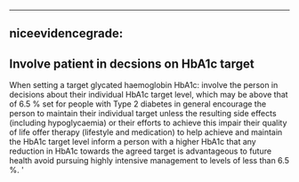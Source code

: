 
---
niceevidencegrade: 
---

## Involve patient in decsions on HbA1c target
When setting a target glycated haemoglobin HbA1c:  involve the person in decisions about their individual HbA1c target level, which may be above that of 6.5 % set for people with Type 2 diabetes in general encourage the person to maintain their individual target unless the resulting side effects (including hypoglycaemia) or their efforts to achieve this impair their quality of life offer therapy (lifestyle and medication) to help achieve and maintain the HbA1c target level
 inform a person with a higher HbA1c that any reduction in HbA1c towards the agreed target is advantageous to future health avoid pursuing highly intensive management to levels of less than 6.5 %.
'

